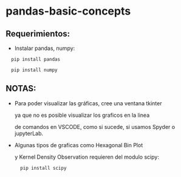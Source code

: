 # pandas-basic-concepts
  
## Requerimientos:
  
  - Instalar pandas, numpy:
  
```
  pip install pandas
```

```
  pip install numpy
```


## NOTAS:

- Para poder visualizar las gráficas, cree una ventana tkinter

  ya que no es posible visualizar los graficos en la linea

  de comandos en VSCODE, como si sucede, si usamos Spyder o jupyterLab.

- Algunas tipos de graficas como Hexagonal Bin Plot

  y Kernel Density Observation requieren del modulo scipy:
  
  ```cmd
    pip install scipy
  ```
